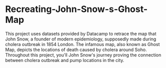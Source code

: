 # Recreating-John-Snow-s-Ghost-Map

This project uses datasets provided by Datacamp to retrace the map that John Snow, a founder of modern epidemiology, supposedly made during cholera outbreak in 1854 London. The infamous map, also known as Ghost Map, depicts the locations of death caused by cholera around Soho. Throughout this project, you'll  John Snow's journey proving the connection between cholera outbreak and pump locations in the city.
